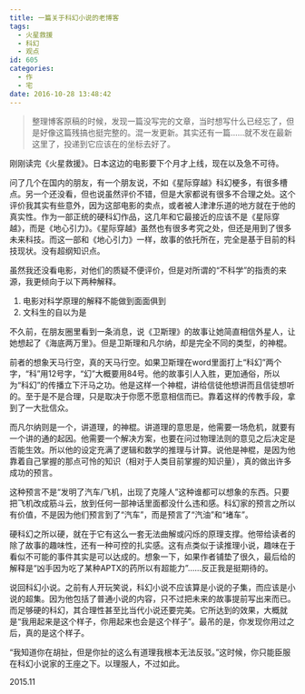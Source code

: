 ```yaml
---
title: 一篇关于科幻小说的老博客
tags:
  - 火星救援
  - 科幻
  - 观点
id: 605
categories:
  - 作
  - 宅
date: 2016-10-28 13:48:42
---
```


> 整理博客原稿的时候，发现一篇没写完的文章，当时想写什么已经忘了，但是好像这篇残搞也挺完整的。混一发更新。其实还有一篇……就不发在最新这里了，投递到它应该在的坐标去好了。

刚刚读完《火星救援》。日本这边的电影要下个月才上线，现在以及急不可待。

问了几个在国内的朋友，有一个朋友说，不如《星际穿越》科幻梗多，有很多槽点。另一个还没看，但也说虽然评价不错，但是大家都说有很多不合理之处。这个评价我其实有些意外，因为这部电影的卖点，或者被人津津乐道的地方就在于他的真实性。作为一部正统的硬科幻作品，这几年和它最接近的应该不是《星际穿越》，而是《地心引力》。《星际穿越》虽然也有很多考究之处，但还是用到了很多未来科技。而这一部和《地心引力》一样，故事的依托所在，完全是基于目前的科技现状。没有超纲知识点。
<!--more Continue Reading-->

虽然我还没看电影，对他们的质疑不便评价，但是对所谓的“不科学”的指责的来源，我更倾向于以下两种解释。

1.  电影对科学原理的解释不能做到面面俱到
2.  文科生的自以为是

不久前，在朋友圈里看到一条消息，说《卫斯理》的故事让她简直相信外星人，让她想起了《海底两万里》。但是卫斯理和凡尔纳，却是完全不同的类型，的神棍。

前者的想象天马行空，真的天马行空。如果卫斯理在word里面打上“科幻”两个字，“科”用12号字，“幻”大概要用84号。他的故事引人入胜，更加通俗，所以为“科幻”的传播立下汗马之功。他是这样一个神棍，讲给信徒他想讲而且信徒想听的。至于是不是合理，只是取决于你愿不愿意相信而已。靠着这样的传教手段，拿到了一大批信众。

而凡尔纳则是一个，讲道理，的神棍。讲道理的意思是，他需要一场危机，就要有一个讲的通的起因。他需要一个解决方案，也要在问过物理法则的意见之后决定是否能生效。所以他的设定充满了逻辑和数学的推理与计算。说他是神棍，是因为他靠着自己掌握的那点可怜的知识（相对于人类目前掌握的知识量），真的做出许多成功的预言。

这种预言不是“发明了汽车/飞机，出现了克隆人”这种谁都可以想象的东西。只要把飞机改成筋斗云，放到任何一部神话里面都没什么违和感。科幻家的预言之所以有价值，不是因为他们预言到了“汽车”，而是预言了“汽油”和“堵车”。

硬科幻之所以硬，就在于它有这么一套无法曲解或闪烁的原理支撑。他带给读者的除了故事的趣味性，还有一种可控的扎实感。这有点类似于读推理小说，趣味在于看似不可能的事件其实是可以达成的。想象一下，如果作者铺垫了很久，最后给的解释是“凶手因为吃了某种APTX的药所以有超能力”……反正我是挺期待的。

说回科幻小说。之前有人开玩笑说，科幻小说不应该算是小说的子集，而应该是小说的超集。因为他包括了普通小说的内容，只不过把未来的故事提前写出来而已。而足够硬的科幻，其合理性甚至比当代小说还要完美。它所达到的效果，大概就是“我用起来是这个样子，你用起来也会是这个样子”。最吊的是，你发现你用过之后，真的是这个样子。

“我知道你在胡扯，但是你扯的这么有道理我根本无法反驳。”这时候，你只能臣服在科幻小说家的王座之下。以理服人，不过如此。

2015.11